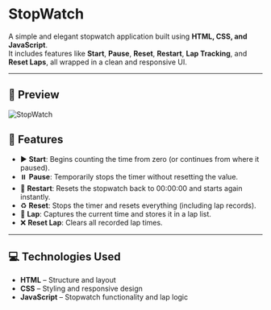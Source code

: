 # StopWatch

A simple and elegant stopwatch application built using **HTML, CSS, and JavaScript**.  
It includes features like **Start**, **Pause**, **Reset**, **Restart**, **Lap Tracking**, and **Reset Laps**, all wrapped in a clean and responsive UI.

---
## 📸 Preview

![StopWatch](./images/StopWatch.jpg)


## 🎯 Features

- ▶️ **Start**: Begins counting the time from zero (or continues from where it paused).
- ⏸️ **Pause**: Temporarily stops the timer without resetting the value.
- 🔁 **Restart**: Resets the stopwatch back to 00:00:00 and starts again instantly.
- ♻️ **Reset**: Stops the timer and resets everything (including lap records).
- 🏁 **Lap**: Captures the current time and stores it in a lap list.
- ❌ **Reset Lap**: Clears all recorded lap times.

---

## 💻 Technologies Used

- **HTML** – Structure and layout  
- **CSS** – Styling and responsive design  
- **JavaScript** – Stopwatch functionality and lap logic



